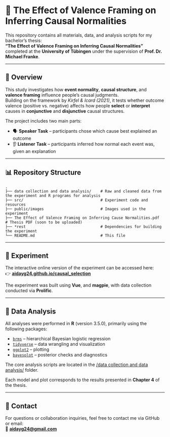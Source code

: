 # 🧠 The Effect of Valence Framing on Inferring Causal Normalities

This repository contains all materials, data, and analysis scripts for my bachelor’s thesis:  
**“The Effect of Valence Framing on Inferring Causal Normalities”**  
completed at the **University of Tübingen** under the supervision of **Prof. Dr. Michael Franke**.

---

## 📄 Overview

This study investigates how **event normality**, **causal structure**, and **valence framing** influence people’s causal judgments.  
Building on the framework by *Kirfel & Icard (2021)*, it tests whether outcome valence (positive vs. negative) affects how people **select** or **interpret** causes in **conjunctive** and **disjunctive** causal structures.

The project includes two main parts:

- 🗣 **Speaker Task** – participants chose which cause best explained an outcome  
- 👂 **Listener Task** – participants inferred how normal each event was, given an explanation

---

## 📊 Repository Structure

```text
.
├── data collection and data analysis/    # Raw and cleaned data from the experiment and R programs for analysis
├── src/                                  # Experiment code and resources
├── public/images                         # Images used in the experiment
├── The Effect of Valence Framing on Inferring Cause Normalities.pdf   # Thesis PDF (soon to be uploaded)
├── *rest                                 # Dependencies for building the experiment
└── README.md                             # This file

```

---

## 🧩 Experiment

The interactive online version of the experiment can be accessed here:  
👉 [**aidayg24.github.io/causal_selection**](https://aidayg24.github.io/causal_selection)

The experiment was built using **Vue**, and **magpie**,  with data collection conducted via **Prolific**.

---

## 🧮 Data Analysis

All analyses were performed in **R** (version 3.5.0), primarily using the following packages:

- [`brms`](https://paul-buerkner.github.io/brms/) – hierarchical Bayesian logistic regression  
- [`tidyverse`](https://www.tidyverse.org/) – data wrangling and visualization  
- [`ggplot2`](https://ggplot2.tidyverse.org/) – plotting  
- [`bayesplot`](https://mc-stan.org/bayesplot/) – posterior checks and diagnostics  

The core analysis scripts are located in the [/data collection and data analysis/](./data%20collection%20and%20data%20analysis) folder.

Each model and plot corresponds to the results presented in **Chapter 4** of the thesis.


---

## 💬 Contact

For questions or collaboration inquiries, feel free to contact me via GitHub or email:  
📧 **aidayg24@gmail.com**

